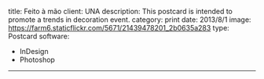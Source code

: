 title: Feito à mão
client: UNA
description: This postcard is intended to promote a trends in decoration event.
category: print
date: 2013/8/1
image: https://farm6.staticflickr.com/5671/21439478201_2b0635a283
type: Postcard
software:
- InDesign
- Photoshop
---
